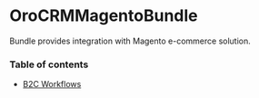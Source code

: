 OroCRMMagentoBundle
===================

Bundle provides integration with Magento e-commerce solution.

### Table of contents

* [B2C Workflows](./Resources/doc/reference/workflows.md)
